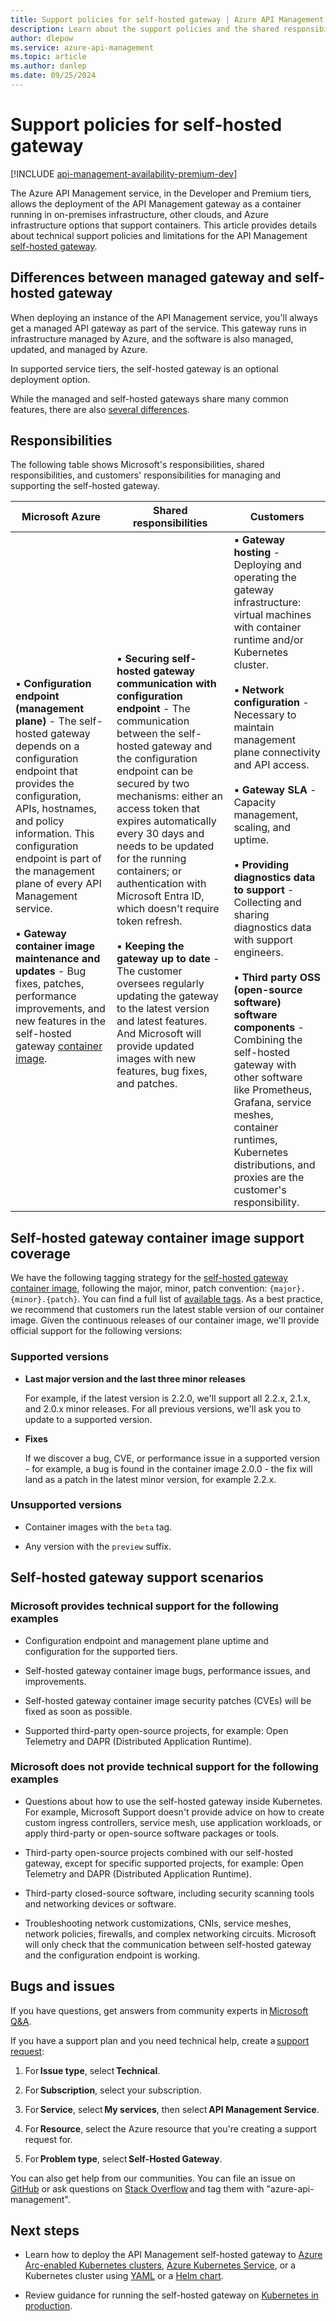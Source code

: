 ```yaml
---
title: Support policies for self-hosted gateway | Azure API Management
description: Learn about the support policies and the shared responsibilities for the API Management self-hosted gateway.
author: dlepow
ms.service: azure-api-management
ms.topic: article
ms.author: danlep
ms.date: 09/25/2024
---
```


# Support policies for self-hosted gateway

[!INCLUDE [api-management-availability-premium-dev](../../includes/api-management-availability-premium-dev.md)]

The Azure API Management service, in the Developer and Premium tiers, allows the deployment of the API Management gateway as a container running in on-premises infrastructure, other clouds, and Azure infrastructure options that support containers. This article provides details about technical support policies and limitations for the API Management [self-hosted gateway](self-hosted-gateway-overview.md).  

## Differences between managed gateway and self-hosted gateway

When deploying an instance of the API Management service, you'll always get a managed API gateway as part of the service. This gateway runs in infrastructure managed by Azure, and the software is also managed, updated, and managed by Azure.

In supported service tiers, the self-hosted gateway is an optional deployment option.

While the managed and self-hosted gateways share many common features, there are also [several differences](api-management-gateways-overview.md#feature-comparison-managed-versus-self-hosted-gateways).

## Responsibilities

The following table shows Microsoft's responsibilities, shared responsibilities, and customers' responsibilities for managing and supporting the self-hosted gateway.


|Microsoft Azure  |Shared responsibilities  |Customers  |
|---------|---------|---------|
|▪️ **Configuration endpoint (management plane)** - The self-hosted gateway depends on a configuration endpoint that provides the configuration, APIs, hostnames, and policy information. This configuration endpoint is part of the management plane of every API Management service.<br/><br/>▪️ **Gateway container image maintenance and updates** - Bug fixes, patches, performance improvements, and new features in the self-hosted gateway [container image](self-hosted-gateway-overview.md#packaging).        |▪ **Securing self-hosted gateway communication with configuration endpoint** - The communication between the self-hosted gateway and the configuration endpoint can be secured by two mechanisms: either an access token that expires automatically every 30 days and needs to be updated for the running containers; or authentication with Microsoft Entra ID, which doesn't require token refresh.<br/><br/> ▪ **Keeping the gateway up to date** - The customer oversees regularly updating the gateway to the latest version and latest features. And Microsoft will provide updated images with new features, bug fixes, and patches.      | ▪  **Gateway hosting** - Deploying and operating the gateway infrastructure: virtual machines with container runtime and/or Kubernetes cluster.<br/><br/>▪ **Network configuration** - Necessary to maintain management plane connectivity and API access.<br/><br/>    ▪ **Gateway SLA** - Capacity management, scaling, and uptime.<br/><br/>  ▪ **Providing diagnostics data to support** - Collecting and sharing diagnostics data with support engineers.<br/><br/>▪ **Third party OSS (open-source software) software components** - Combining the self-hosted gateway with other software like Prometheus, Grafana, service meshes, container runtimes, Kubernetes distributions, and proxies are the customer's responsibility.  |

## Self-hosted gateway container image support coverage 

We have the following tagging strategy for the [self-hosted gateway container image](self-hosted-gateway-overview.md#packaging), following the major, minor, patch convention: `{major}.{minor}.{patch}`. You can find a full list of [available tags](https://mcr.microsoft.com/product/azure-api-management/gateway/tags). As a best practice, we recommend that customers run the latest stable version of our container image. Given the continuous releases of our container image, we'll provide official support for the following versions: 

### Supported versions 

* **Last major version and the last three minor releases**   

    For example, if the latest version is 2.2.0, we'll support all 2.2.x, 2.1.x, and 2.0.x minor releases. For all previous versions, we'll ask you to update to a supported version. 

* **Fixes** 

    If we discover a bug, CVE, or performance issue in a supported version - for example, a bug is found in the container image 2.0.0 - the fix will land as a patch in the latest minor version, for example 2.2.x. 

### Unsupported versions 

* Container images with the `beta` tag.

* Any version with the `preview` suffix. 

## Self-hosted gateway support scenarios

### Microsoft provides technical support for the following examples

* Configuration endpoint and management plane uptime and configuration for the supported tiers. 

* Self-hosted gateway container image bugs, performance issues, and improvements. 

* Self-hosted gateway container image security patches (CVEs) will be fixed as soon as possible. 

* Supported third-party open-source projects, for example: Open Telemetry and DAPR (Distributed Application Runtime). 

### Microsoft does not provide technical support for the following examples 

* Questions about how to use the self-hosted gateway inside Kubernetes. For example, Microsoft Support doesn't provide advice on how to create custom ingress controllers, service mesh, use application workloads, or apply third-party or open-source software packages or tools. 

* Third-party open-source projects combined with our self-hosted gateway, except for specific supported projects, for example: Open Telemetry and DAPR (Distributed Application Runtime). 

* Third-party closed-source software, including security scanning tools and networking devices or software. 

* Troubleshooting network customizations, CNIs, service meshes, network policies, firewalls, and complex networking circuits. Microsoft will only  check that the communication between self-hosted gateway and the configuration endpoint is working. 

## Bugs and issues

If you have questions, get answers from community experts in [Microsoft Q&A](/answers/tags/29/azure-api-management). 

If you have a support plan and you need technical help, create a [support request](https://portal.azure.com/#view/Microsoft_Azure_Support/HelpAndSupportBlade/~/overview): 

1. For **Issue type**, select **Technical**. 

1. For **Subscription**, select your subscription. 

1. For **Service**, select **My services**, then select **API Management Service**. 

1. For **Resource**, select the Azure resource that you're creating a support request for. 

1. For **Problem type**, select **Self-Hosted Gateway**. 

You can also get help from our communities. You can file an issue on [GitHub](https://aka.ms/apim/sputnik/repo) or ask questions on [Stack  Overflow](https://aka.ms/apimso) and tag them with "azure-api-management".

## Next steps

* Learn how to deploy the API Management self-hosted gateway to [Azure Arc-enabled Kubernetes clusters](how-to-deploy-self-hosted-gateway-azure-arc.md), [Azure Kubernetes Service](how-to-deploy-self-hosted-gateway-azure-kubernetes-service.md), or a Kubernetes cluster using [YAML](how-to-deploy-self-hosted-gateway-kubernetes.md) or a [Helm chart](how-to-deploy-self-hosted-gateway-kubernetes-helm.md).

* Review guidance for running the self-hosted gateway on [Kubernetes in production](how-to-self-hosted-gateway-on-kubernetes-in-production.md).
